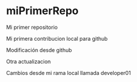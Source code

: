 # miPrimerRepo

Mi primer repositorio

Mi primera contribucion local para github

Modificación desde github

Otra actualizacion

Cambios desde mi rama local llamada developer01
